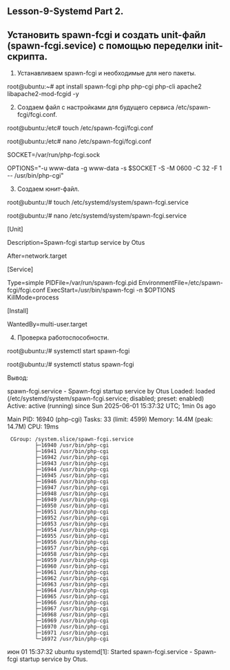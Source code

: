 ## Lesson-9-Systemd Part 2.

## Установить spawn-fcgi и создать unit-файл (spawn-fcgi.sevice) с помощью переделки init-скрипта.

1.	Устанавливаем spawn-fcgi и необходимые для него пакеты.

root@ubuntu:~# apt install spawn-fcgi php php-cgi php-cli apache2 libapache2-mod-fcgid -y

2.	Создаем файл с настройками для будущего сервиса /etc/spawn-fcgi/fcgi.conf.

root@ubuntu:/etc# touch /etc/spawn-fcgi/fcgi.conf

root@ubuntu:/etc# nano /etc/spawn-fcgi/fcgi.conf

SOCKET=/var/run/php-fcgi.sock

OPTIONS="-u www-data -g www-data -s $SOCKET -S -M 0600 -C 32 -F 1 -- /usr/bin/php-cgi"

3.	Создаем юнит-файл.

root@ubuntu:/# touch /etc/systemd/system/spawn-fcgi.service

root@ubuntu:/# nano /etc/systemd/system/spawn-fcgi.service

[Unit]

Description=Spawn-fcgi startup service by Otus

After=network.target

[Service]

Type=simple
PIDFile=/var/run/spawn-fcgi.pid
EnvironmentFile=/etc/spawn-fcgi/fcgi.conf
ExecStart=/usr/bin/spawn-fcgi -n $OPTIONS
KillMode=process

[Install]

WantedBy=multi-user.target

4.	Проверка работоспособности.

root@ubuntu:/# systemctl start spawn-fcgi

root@ubuntu:/# systemctl status spawn-fcgi

Вывод:

  spawn-fcgi.service - Spawn-fcgi startup service by Otus
  Loaded: loaded (/etc/systemd/system/spawn-fcgi.service; disabled; preset: enabled)
  Active: active (running) since Sun 2025-06-01 15:37:32 UTC; 1min 0s ago
     
   Main PID: 16940 (php-cgi)
      Tasks: 33 (limit: 4599)
     Memory: 14.4M (peak: 14.7M)
        CPU: 19ms
        
     CGroup: /system.slice/spawn-fcgi.service
             ├─16940 /usr/bin/php-cgi
             ├─16941 /usr/bin/php-cgi
             ├─16942 /usr/bin/php-cgi
             ├─16943 /usr/bin/php-cgi
             ├─16944 /usr/bin/php-cgi
             ├─16945 /usr/bin/php-cgi
             ├─16946 /usr/bin/php-cgi
             ├─16947 /usr/bin/php-cgi
             ├─16948 /usr/bin/php-cgi
             ├─16949 /usr/bin/php-cgi
             ├─16950 /usr/bin/php-cgi
             ├─16951 /usr/bin/php-cgi
             ├─16952 /usr/bin/php-cgi
             ├─16953 /usr/bin/php-cgi
             ├─16954 /usr/bin/php-cgi
             ├─16955 /usr/bin/php-cgi
             ├─16956 /usr/bin/php-cgi
             ├─16957 /usr/bin/php-cgi
             ├─16958 /usr/bin/php-cgi
             ├─16959 /usr/bin/php-cgi
             ├─16960 /usr/bin/php-cgi
             ├─16961 /usr/bin/php-cgi
             ├─16962 /usr/bin/php-cgi
             ├─16963 /usr/bin/php-cgi
             ├─16964 /usr/bin/php-cgi
             ├─16965 /usr/bin/php-cgi
             ├─16966 /usr/bin/php-cgi
             ├─16967 /usr/bin/php-cgi
             ├─16968 /usr/bin/php-cgi
             ├─16969 /usr/bin/php-cgi
             ├─16970 /usr/bin/php-cgi
             ├─16971 /usr/bin/php-cgi
             └─16972 /usr/bin/php-cgi

июн 01 15:37:32 ubuntu systemd[1]: Started spawn-fcgi.service - Spawn-fcgi startup service by Otus.
